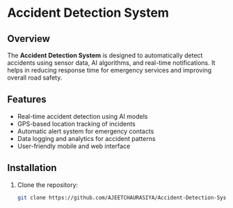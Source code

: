 # Accident Detection System

## Overview
The **Accident Detection System** is designed to automatically detect accidents using sensor data, AI algorithms, and real-time notifications. It helps in reducing response time for emergency services and improving overall road safety.

## Features
- Real-time accident detection using AI models
- GPS-based location tracking of incidents
- Automatic alert system for emergency contacts
- Data logging and analytics for accident patterns
- User-friendly mobile and web interface

## Installation
1. Clone the repository:
   ```sh
   git clone https://github.com/AJEETCHAURASIYA/Accident-Detection-System.git
